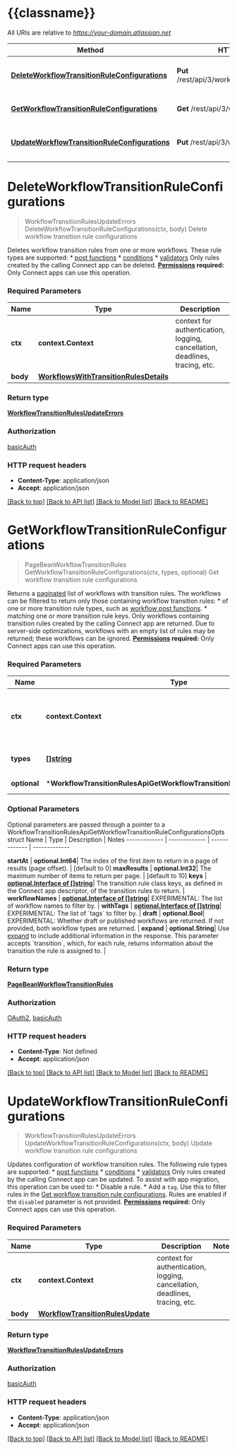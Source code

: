 # {{classname}}

All URIs are relative to *https://your-domain.atlassian.net*

Method | HTTP request | Description
------------- | ------------- | -------------
[**DeleteWorkflowTransitionRuleConfigurations**](WorkflowTransitionRulesApi.md#DeleteWorkflowTransitionRuleConfigurations) | **Put** /rest/api/3/workflow/rule/config/delete | Delete workflow transition rule configurations
[**GetWorkflowTransitionRuleConfigurations**](WorkflowTransitionRulesApi.md#GetWorkflowTransitionRuleConfigurations) | **Get** /rest/api/3/workflow/rule/config | Get workflow transition rule configurations
[**UpdateWorkflowTransitionRuleConfigurations**](WorkflowTransitionRulesApi.md#UpdateWorkflowTransitionRuleConfigurations) | **Put** /rest/api/3/workflow/rule/config | Update workflow transition rule configurations

# **DeleteWorkflowTransitionRuleConfigurations**
> WorkflowTransitionRulesUpdateErrors DeleteWorkflowTransitionRuleConfigurations(ctx, body)
Delete workflow transition rule configurations

Deletes workflow transition rules from one or more workflows. These rule types are supported:   *  [post functions](https://developer.atlassian.com/cloud/jira/platform/modules/workflow-post-function/)  *  [conditions](https://developer.atlassian.com/cloud/jira/platform/modules/workflow-condition/)  *  [validators](https://developer.atlassian.com/cloud/jira/platform/modules/workflow-validator/)  Only rules created by the calling Connect app can be deleted.  **[Permissions](#permissions) required:** Only Connect apps can use this operation.

### Required Parameters

Name | Type | Description  | Notes
------------- | ------------- | ------------- | -------------
 **ctx** | **context.Context** | context for authentication, logging, cancellation, deadlines, tracing, etc.
  **body** | [**WorkflowsWithTransitionRulesDetails**](WorkflowsWithTransitionRulesDetails.md)|  | 

### Return type

[**WorkflowTransitionRulesUpdateErrors**](WorkflowTransitionRulesUpdateErrors.md)

### Authorization

[basicAuth](../README.md#basicAuth)

### HTTP request headers

 - **Content-Type**: application/json
 - **Accept**: application/json

[[Back to top]](#) [[Back to API list]](../README.md#documentation-for-api-endpoints) [[Back to Model list]](../README.md#documentation-for-models) [[Back to README]](../README.md)

# **GetWorkflowTransitionRuleConfigurations**
> PageBeanWorkflowTransitionRules GetWorkflowTransitionRuleConfigurations(ctx, types, optional)
Get workflow transition rule configurations

Returns a [paginated](#pagination) list of workflows with transition rules. The workflows can be filtered to return only those containing workflow transition rules:   *  of one or more transition rule types, such as [workflow post functions](https://developer.atlassian.com/cloud/jira/platform/modules/workflow-post-function/).  *  matching one or more transition rule keys.  Only workflows containing transition rules created by the calling Connect app are returned.  Due to server-side optimizations, workflows with an empty list of rules may be returned; these workflows can be ignored.  **[Permissions](#permissions) required:** Only Connect apps can use this operation.

### Required Parameters

Name | Type | Description  | Notes
------------- | ------------- | ------------- | -------------
 **ctx** | **context.Context** | context for authentication, logging, cancellation, deadlines, tracing, etc.
  **types** | [**[]string**](string.md)| The types of the transition rules to return. | 
 **optional** | ***WorkflowTransitionRulesApiGetWorkflowTransitionRuleConfigurationsOpts** | optional parameters | nil if no parameters

### Optional Parameters
Optional parameters are passed through a pointer to a WorkflowTransitionRulesApiGetWorkflowTransitionRuleConfigurationsOpts struct
Name | Type | Description  | Notes
------------- | ------------- | ------------- | -------------

 **startAt** | **optional.Int64**| The index of the first item to return in a page of results (page offset). | [default to 0]
 **maxResults** | **optional.Int32**| The maximum number of items to return per page. | [default to 10]
 **keys** | [**optional.Interface of []string**](string.md)| The transition rule class keys, as defined in the Connect app descriptor, of the transition rules to return. | 
 **workflowNames** | [**optional.Interface of []string**](string.md)| EXPERIMENTAL: The list of workflow names to filter by. | 
 **withTags** | [**optional.Interface of []string**](string.md)| EXPERIMENTAL: The list of &#x60;tags&#x60; to filter by. | 
 **draft** | **optional.Bool**| EXPERIMENTAL: Whether draft or published workflows are returned. If not provided, both workflow types are returned. | 
 **expand** | **optional.String**| Use [expand](#expansion) to include additional information in the response. This parameter accepts &#x60;transition&#x60;, which, for each rule, returns information about the transition the rule is assigned to. | 

### Return type

[**PageBeanWorkflowTransitionRules**](PageBeanWorkflowTransitionRules.md)

### Authorization

[OAuth2](../README.md#OAuth2), [basicAuth](../README.md#basicAuth)

### HTTP request headers

 - **Content-Type**: Not defined
 - **Accept**: application/json

[[Back to top]](#) [[Back to API list]](../README.md#documentation-for-api-endpoints) [[Back to Model list]](../README.md#documentation-for-models) [[Back to README]](../README.md)

# **UpdateWorkflowTransitionRuleConfigurations**
> WorkflowTransitionRulesUpdateErrors UpdateWorkflowTransitionRuleConfigurations(ctx, body)
Update workflow transition rule configurations

Updates configuration of workflow transition rules. The following rule types are supported:   *  [post functions](https://developer.atlassian.com/cloud/jira/platform/modules/workflow-post-function/)  *  [conditions](https://developer.atlassian.com/cloud/jira/platform/modules/workflow-condition/)  *  [validators](https://developer.atlassian.com/cloud/jira/platform/modules/workflow-validator/)  Only rules created by the calling Connect app can be updated.  To assist with app migration, this operation can be used to:   *  Disable a rule.  *  Add a `tag`. Use this to filter rules in the [Get workflow transition rule configurations](https://developer.atlassian.com/cloud/jira/platform/rest/v3/api-group-workflow-transition-rules/#api-rest-api-3-workflow-rule-config-get).  Rules are enabled if the `disabled` parameter is not provided.  **[Permissions](#permissions) required:** Only Connect apps can use this operation.

### Required Parameters

Name | Type | Description  | Notes
------------- | ------------- | ------------- | -------------
 **ctx** | **context.Context** | context for authentication, logging, cancellation, deadlines, tracing, etc.
  **body** | [**WorkflowTransitionRulesUpdate**](WorkflowTransitionRulesUpdate.md)|  | 

### Return type

[**WorkflowTransitionRulesUpdateErrors**](WorkflowTransitionRulesUpdateErrors.md)

### Authorization

[basicAuth](../README.md#basicAuth)

### HTTP request headers

 - **Content-Type**: application/json
 - **Accept**: application/json

[[Back to top]](#) [[Back to API list]](../README.md#documentation-for-api-endpoints) [[Back to Model list]](../README.md#documentation-for-models) [[Back to README]](../README.md)


